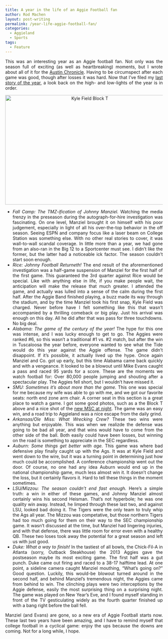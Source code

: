 ```yaml
---
title: A year in the life of an Aggie Football fan
author: Rod Machen
layout: post-writing
permalink: /year-life-aggie-football-fan/
categories:
  - Aggieland
  - Sports
tags:
  - Feature
---
```

<p style="text-align: justify;">
  This was an interesting year as an Aggie football fan. Not only was the season full of exciting (as well as heartbreaking) moments, but I wrote about all of it for the <a href="http://www.austinchronicle.com" target="_blank">Austin Chronicle</a>. Having to be circumspect after each game was good, though after losses it was hard. Now that I&#8217;ve filed my <a href="http://www.austinchronicle.com/daily/sports/2014-01-08/the-day-johnny-manziel-split-town-for-good/">last story of the year</a>, a look back on the high- and low-lights of the year is in order.
</p>

<p style="text-align: center;">
  <img class="aligncenter  wp-image-208" alt="Kyle Field Block T" src="http://words.rodmachen.com/wp-content/uploads/2014/01/Kyle-block-T-large-1024x682.jpg" width="525" height="350" />
</p>

<p style="text-align: justify;">
  <!--more-->
</p>

<ul style="text-align: justify;">
  <li>
    <em>Fall Camp: The TMZ-ification of Johnny Manziel.</em> Watching the media frenzy in the preseason during the autograph-for-hire investigation was fascinating. On one level, Manziel brought it on himself with his poor judgement, especially in light of all his over-the-top behavior in the off season. Seeing ESPN and company focus like a laser beam on College Station was something else. With no other real stories to cover, it was wall-to-wall scandal coverage. In little more than a year, we had gone from an also-ran in the Big 12 to a Sportcenter must see. I didn&#8217;t like the former, but the latter had a noticeable ick factor. The season couldn&#8217;t start soon enough.
  </li>
  <li>
    <em>Rice: Johnny Football Returneth!</em> The end result of the aforementioned investigation was a half-game suspension of Manziel for the first half of the first game. This guaranteed the 3rd quarter against Rice would be special. Like with anything else in life, if you make people wait, the anticipation will make the release that much greater. I attended the game, and actually was lulled into a sense of the calm during the first half. After the Aggie Band finished playing, a buzz made its way through the stadium, and by the time Manziel took his first snap, Kyle Field was charged. Never before have I felt something like this that wasn&#8217;t accompanied by a thrilling comeback or big play. Just his arrival was enough on this day. All he did after that was pass for three touchdowns. No big deal.
  </li>
  <li>
    <em>Alabama: The game of the century of the year!</em> The hype for this one was intense, and I was lucky enough to get to go. The Aggies were ranked #6, so this wasn&#8217;t a traditional #1 vs. #2 match, but after the win in Tuscaloosa the year before, everyone wanted to see what the Tide would do this year against the Aggie offense. The game didn&#8217;t disappoint. If it&#8217;s possible, it actually lived up the hype. Once again Manziel and Co. got up early, but this time Alabama came back quickly and with a vengeance. It looked to be a blowout until Mike Evans caught a pass and raced 95 yards for a score. These are the moments we watch football for: Over 80,000 people jumping and shouting after a spectacular play. The Aggies fell short, but I wouldn&#8217;t have missed it.
  </li>
  <li>
    <em>SMU: Sometimes it&#8217;s about more than the game.</em> This one was special for me because my wife was able to go with me, and we got our favorite seats: north end zone arm chair. A corner seat in this section is a great place to watch a game. I got some good photos, such as a the Block T above and a nice shot of the <a href="http://color.rodmachen.com/post/71184418962">new MSC at night</a>. The game was an easy win, and a road trip to Aggieland was a nice escape from the daily grind.
  </li>
  <li>
    <em>Arkansas/Ole Miss: What Wrecking Crew?</em> These two wins were anything but enjoyable. This was when we realizde the defense was going to be bad all year, and that wins would have to come from the other side of the ball. Both easily could have been losses, but winning on the road is something to appreciate in the SEC regardless.
  </li>
  <li>
    <em>Auburn: Some things get better with age.</em> This game was where bad defensive play finally caught up with the Ags. It was at Kyle Field and went down to the wire, but it was a turning point in determining just how much could be accomplished. A conference championship went out the door. Of course, no one had any idea Auburn would end up in the national championship game, much less almost win it. It doesn&#8217;t change the loss, but it certainly flavors it. Hard to tell these things in the moment sometimes.
  </li>
  <li>
    <em>LSU/Mizzou: The season couldn&#8217;t end fast enough.</em> Here&#8217;s a simple truth: a win in either of these games, and Johnny Manziel almost certainly wins his second Heisman. That&#8217;s not hyperbole; he was one quality win away. Instead, he limped through these last two, and against LSU, looked bad doing it. The Tigers were the only team to truly whip the Ags all year. The Mizzou was competative, but those northern Tigers had too much going for them on their way to the SEC championship game. It wasn&#8217;t discussed at the time, but Manziel had lingering injuries, and with that defense, there was little room for error even with a healthy QB. These two loses took away the potential for a great season and left us with just good.
  </li>
  <li>
    <em>Duke: What a way to finish!</em> In the tastiest of all bowls, the Chick-Fil-A in Atlanta (sorry, Outback Steakhouse) the 2013 Aggies gave the postseason maybe its most exciting game. The first half was a gut punch. Duke came out firing and raced to a 38-17 halftime lead. At one point, a sideline camera caught Manziel mouthing, &#8220;What&#8217;s going on?&#8221; Good question. Luckily, this would-be blowout turned around in the second half, and behind Manziel&#8217;s tremendous night, the Aggies came from behind to win. The clinching plays were two interceptions by the Aggie defense, easily the most surprising thing on a surprising night. The game was played on New Year&#8217;s Eve, and I found myself standing in front of the TV gesticulating widely as the fourth quarter finished up with a bang right before the ball fell.
  </li>
</ul>

<p style="text-align: justify;">
  Manziel (and Evans) are gone, so a new era of Aggie Football starts now. These last two years have been amazing, and I have to remind myself that college football in a cyclical game: enjoy the ups because the downs are coming. Not for a long while, I hope.
</p>